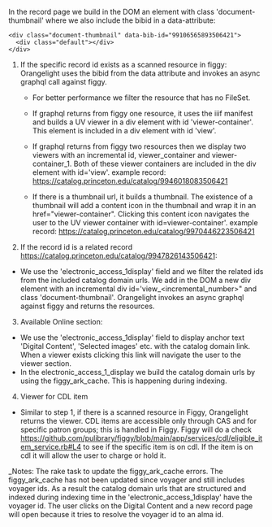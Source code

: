 In the record page we build in the DOM an element with class 'document-thumbnail' where we also include the bibid in a data-attribute:
```
<div class="document-thumbnail" data-bib-id="99106565893506421">
  <div class="default"></div>
</div>
```

1. If the specific record id exists as a scanned resource in figgy:
Orangelight uses the bibid from the data attribute and invokes an async graphql call against figgy.
   * For better performance we filter the resource that has no FileSet.
   * If graphql returns from figgy one resource, it uses the iiif manifest and builds a UV viewer in a div element with id 'viewer-container'. This element is included in a div element with id 'view'.
   * If graphql returns from figgy two resources then we display two viewers with an incremental id, viewer_container and viewer-container_1. Both of these viewer containers are included in  the div element with id='view'. example record: https://catalog.princeton.edu/catalog/9946018083506421    

   * If there is a thumbnail url, it builds a thumbnail. The existence of a thumbnail will add a content icon in the thumbnail and wrap it in an href="viewer-container". Clicking this content icon navigates the user to the UV viewer container with id=viewer-container'. example record: https://catalog.princeton.edu/catalog/9970446223506421 

2. If the record id is a related record https://catalog.princeton.edu/catalog/9947826143506421:
* We use the 'electronic_access_1display' field and we filter the related ids from the included catalog domain urls. We add in the DOM a new div element with an incremental div id='view_<incremental_number>" and class 'document-thumbnail'. Orangelight invokes an async graphql against figgy and returns the resources.

3. Available Online section:
* We use the 'electronic_access_1display' field to display anchor text 'Digital Content', 'Selected images' etc. with the catalog domain link. When a viewer exists clicking this link will navigate the user to the viewer section.
* In the electronic_access_1_display we build the catalog domain urls by using the figgy_ark_cache. This is happening during indexing. 

4. Viewer for CDL item
* Similar to step 1, if there is a scanned resource in Figgy, Orangelight returns the viewer. CDL items are accessible only through CAS and for specific patron groups; this is handled in Figgy. Figgy will do a check https://github.com/pulibrary/figgy/blob/main/app/services/cdl/eligible_item_service.rb#L4 to see if the specific item is on cdl. If the item is on cdl it will allow the user to charge or hold it.

_Notes: The rake task to update the figgy_ark_cache errors. The figgy_ark_cache has not been updated since voyager and still includes voyager ids. As a result the catalog domain urls that are structured and indexed during indexing time in the 'electronic_access_1display' have the voyager id. The user clicks on the Digital Content and a new record page will open because it tries to resolve the voyager id to an alma id.


